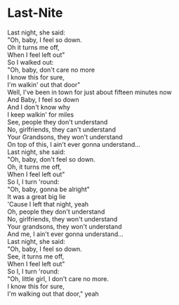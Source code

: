 # Last-Nite

Last night, she said:  
"Oh, baby, I feel so down.  
Oh it turns me off,  
When I feel left out"  
So I walked out:  
"Oh, baby, don't care no more  
I know this for sure,  
I'm walkin' out that door"  
Well, I've been in town for just about fifteen minutes now  
And Baby, I feel so down  
And I don't know why  
I keep walkin' for miles  
See, people they don't understand  
No, girlfriends, they can't understand  
Your Grandsons, they won't understand  
On top of this, I ain't ever gonna understand...  
Last night, she said:  
"Oh, baby, don't feel so down.  
Oh, it turns me off,  
When I feel left out"  
So I, I turn 'round:  
"Oh, baby, gonna be alright"  
It was a great big lie  
'Cause I left that night, yeah  
Oh, people they don't understand  
No, girlfriends, they won't understand  
Your grandsons, they won't understand  
And me, I ain't ever gonna understand...  
Last night, she said:  
"Oh, baby, I feel so down.  
See, it turns me off,  
When I feel left out"  
So I, I turn 'round:  
"Oh, little girl, I don't care no more.  
I know this for sure,  
I'm walking out that door," yeah

